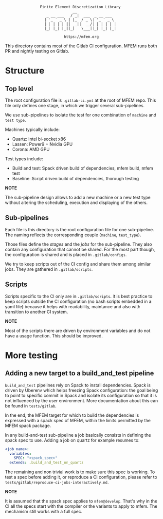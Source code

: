                     Finite Element Discretization Library
                                   __
                       _ __ ___   / _|  ___  _ __ ___
                      | '_ ` _ \ | |_  / _ \| '_ ` _ \
                      | | | | | ||  _||  __/| | | | | |
                      |_| |_| |_||_|   \___||_| |_| |_|

                               https://mfem.org


This directory contains most of the Gitlab CI configuration. MFEM runs both PR
and nightly testing on Gitlab.

# Structure

## Top level

The root configuration file is `.gitlab-ci.yml` at the root of MFEM repo.
This file only defines one stage, in which we trigger several
sub-pipelines.

We use sub-pipelines to isolate the test for one combination of `machine`
and `test type`.

Machines typically include:

* Quartz: Intel bi-socket x86
* Lassen: Power9 + Nvidia GPU
* Corona: AMD GPU

Test types include:

* Build and test: Spack driven build of dependencies, mfem build, mfem
  test
* Baseline: Script driven build of dependencies, thorough testing

**NOTE**

The sub-pipeline design allows to add a new machine or a new test type without
altering the scheduling, execution and displaying of the others.

## Sub-pipelines

Each file is this directory is the root configuration file for one
sub-pipeline. The naming reflects the corresponding couple (`machine`,
`test_type`).

Those files define the *stages* and the *jobs* for the sub-pipeline. They
also contain any configuration that cannot be shared. For the most part
though, the configuration is shared and is placed in `.gitlab/configs`.

We try to keep scripts out of the CI config and share them among similar
jobs. They are gathered in `.gitlab/scripts`.

## Scripts

Scripts specific to the CI only are in `.gitlab/scripts`. It is best practice
to keep scripts outside the CI configuration (no bash scripts embedded in a
yaml file) because it helps with readability, maintance and also with
transition to another CI system.

**NOTE**

Most of the scripts there are driven by environment variables and do not have a
usage function. This should be improved.


# More testing

## Adding a new target to a build_and_test pipeline

`build_and_test` pipelines rely on Spack to install dependencies. Spack is
driven by Uberenv which helps freezing Spack configuration: the goal being to
point to specific commit in Spack and isolate its configuration so that it is
not influenced by the user environment. More documentation about this can be
found in `tests/gitlab`.

In the end, the MFEM target for which to build the dependencies is expressed
with a spack spec of MFEM, within the limits permitted by the MFEM spack
package.

In any build-and-test sub-pipeline a job basically consists in defining the
spack spec to use. Adding a job on quartz for example resumes to:

```yaml
<job_name>:
  variables:
    SPEC: "<spack_spec>"
  extends: .build_and_test_on_quartz
```

The remaining and non trivial work is to make sure this spec is working. To
test a spec before adding it, or reproduce a CI configuration, please refer to
`tests/gitlab/reproduce-ci-jobs-interactively.md`.

**NOTE**

It is assumed that the spack spec applies to `mfem@develop`. That's why in the
CI all the specs start with the compiler or the variants to apply to mfem. The
mechanism still works with a full spec.





